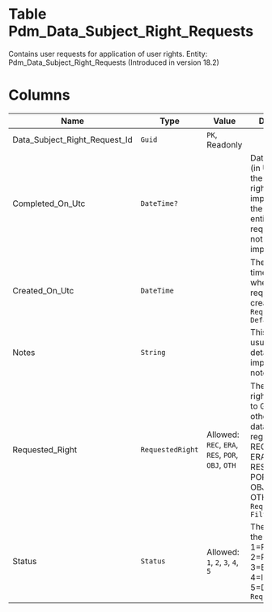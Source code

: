 # Table Pdm_Data_Subject_Right_Requests

Contains user requests for application of user rights. Entity: Pdm_Data_Subject_Right_Requests (Introduced in version 18.2)

# Columns

| Name | Type | Value | Description |
| - | - | - | --- |
|Data_Subject_Right_Request_Id|`Guid`|`PK`, Readonly||
|Completed_On_Utc|`DateTime?`||Date and time (in UTC), when the requested right was implemented by the responsible entity. Null if the request is still not implemented. |
|Created_On_Utc|`DateTime`||The date and time (in UTC), when the request was created. `Required` `Default(Now)` |
|Notes|`String`||This should usually contain detailed implementation notes. |
|Requested_Right|`RequestedRight`|Allowed: `REC`, `ERA`, `RES`, `POR`, `OBJ`, `OTH`|The requested right, according to GDPR and other personal data regulations.  REC=Rectify; ERA=Erasure; RES=Restrict; POR=Portability; OBJ=Object; OTH=Other. `Required` `Filter(eq)` |
|Status|`Status`|Allowed: `1`, `2`, `3`, `4`, `5`|The status of the request. 1=Requested; 2=Reviewing; 3=Executing; 4=Implemented; 5=Denied. `Required` |
